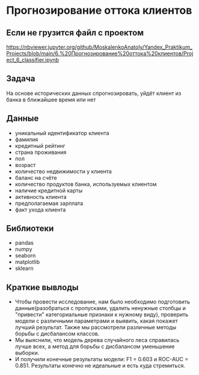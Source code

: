 # Прогнозирование оттока клиентов

## Если не грузится файл с проектом
https://nbviewer.jupyter.org/github/MoskalenkoAnatoly/Yandex_Praktikum_Projects/blob/main/6.%20Прогнозирование%20оттока%20клиентов/Project_6_classifier.ipynb

## Задача

На основе исторических данных спрогнозировать, уйдёт клиент из банка в ближайшее время или нет

## Данные

- уникальный идентификатор клиента
- фамилия
- кредитный рейтинг
- страна проживания
- пол
- возраст
- количество недвижимости у клиента
- баланс на счёте
- количество продуктов банка, используемых клиентом
- наличие кредитной карты
- активность клиента
- предполагаемая зарплата
- факт ухода клиента

## Библиотеки
- pandas
- numpy
- seaborn
- matplotlib
- sklearn

## Краткие вывлоды

- Чтобы провести исследование, нам было необходимо подготовить данные(разобраться с пропусками, удалить ненужные столбцы и "привести" категориальные признаки к нужному виду), проверить модели с различными параметрами и выявить, какая покажет лучший результат. Также мы рассмотрели различные методы борьбы с дисбалансом классов.
- Мы выяснили, что модель дерева случайного леса справилась лучше всех, а метод для борьбы с дисбалансом уменьшение выборки.
- И получили конечные результаты модели: F1 = 0.603 и ROC-AUC = 0.851. Результаты конечно не идеальные и есть куда стремиться.
